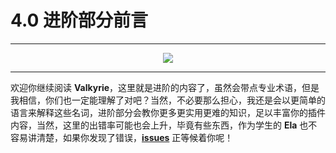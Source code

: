 # 4.0 进阶部分前言

---

<center><img src="https://i.loli.net/2020/07/27/ZOmsilNy2kLJDbt.png" ></center>

---

欢迎你继续阅读 **Valkyrie**，这里就是进阶的内容了，虽然会带点专业术语，但是我相信，你们也一定能理解了对吧？当然，不必要那么担心，我还是会以更简单的语言来解释这些名词，进阶部分会教你更多更实用更难的知识，足以丰富你的插件内容，当然，这里的出错率可能也会上升，毕竟有些东西，作为学生的 **Ela** 也不容易讲清楚，如果你发现了错误，**[issues](https://github.com/ElaBosak233/Valkyrie/issues)** 正等候着你呢！